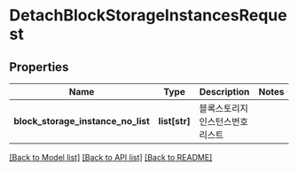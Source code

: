 # DetachBlockStorageInstancesRequest

## Properties
Name | Type | Description | Notes
------------ | ------------- | ------------- | -------------
**block_storage_instance_no_list** | **list[str]** | 블록스토리지인스턴스번호리스트 | 

[[Back to Model list]](../README.md#documentation-for-models) [[Back to API list]](../README.md#documentation-for-api-endpoints) [[Back to README]](../README.md)


